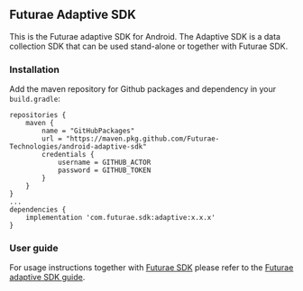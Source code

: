 ## Futurae Adaptive SDK

This is the Futurae adaptive SDK for Android. The Adaptive SDK is a data collection SDK that can be used stand-alone or together with Futurae SDK.

### Installation
Add the maven repository for Github packages and dependency in your `build.gradle`:
```
repositories {
    maven {
        name = "GitHubPackages"
        url = "https://maven.pkg.github.com/Futurae-Technologies/android-adaptive-sdk"
        credentials {
            username = GITHUB_ACTOR
            password = GITHUB_TOKEN
        }
    }
}
...
dependencies {
    implementation 'com.futurae.sdk:adaptive:x.x.x'
}
```

### User guide

For usage instructions together with [Futurae SDK](https://github.com/Futurae-Technologies/android-sdk) please refer to the [Futurae adaptive SDK guide](https://www.futurae.com/docs/guide/futurae-sdks/mobile-sdk/).